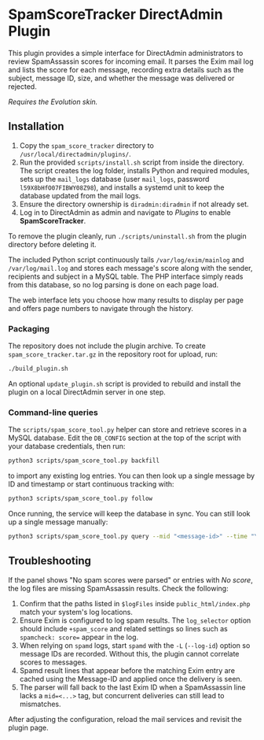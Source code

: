 # SpamScoreTracker DirectAdmin Plugin

This plugin provides a simple interface for DirectAdmin administrators to review SpamAssassin scores for incoming email. It parses the Exim mail log and lists the score for each message, recording extra details such as the subject, message ID, size, and whether the message was delivered or rejected.

*Requires the Evolution skin.*

## Installation

1. Copy the `spam_score_tracker` directory to `/usr/local/directadmin/plugins/`.
2. Run the provided `scripts/install.sh` script from inside the directory. The script creates the log folder, installs Python and required modules, sets up the `mail_logs` database (user `mail_logs`, password `l59X8bHfO07FIBWY08Z98`), and installs a systemd unit to keep the database updated from the mail logs.
3. Ensure the directory ownership is `diradmin:diradmin` if not already set.
4. Log in to DirectAdmin as admin and navigate to *Plugins* to enable **SpamScoreTracker**.

To remove the plugin cleanly, run `./scripts/uninstall.sh` from the plugin directory before deleting it.

The included Python script continuously tails `/var/log/exim/mainlog` and `/var/log/mail.log` and stores each message's score along with the sender, recipients and subject in a MySQL table. The PHP interface simply reads from this database, so no log parsing is done on each page load.

The web interface lets you choose how many results to display per page and offers page numbers to navigate through the history.

### Packaging

The repository does not include the plugin archive. To create `spam_score_tracker.tar.gz` in the repository root for upload, run:

```sh
./build_plugin.sh
```

An optional `update_plugin.sh` script is provided to rebuild and install the plugin on a local DirectAdmin server in one step.

### Command-line queries

The `scripts/spam_score_tool.py` helper can store and retrieve scores in a
MySQL database. Edit the `DB_CONFIG` section at the top of the script with your
database credentials, then run:

```sh
python3 scripts/spam_score_tool.py backfill
```
to import any existing log entries. You can then look up a single message by
ID and timestamp or start continuous tracking with:

```sh
python3 scripts/spam_score_tool.py follow
```

Once running, the service will keep the database in sync. You can still look up
a single message manually:

```sh
python3 scripts/spam_score_tool.py query --mid "<message-id>" --time "YYYY/MM/DD HH:MM"
```

## Troubleshooting

If the panel shows "No spam scores were parsed" or entries with *No score*, the log files are missing SpamAssassin results. Check the following:

1. Confirm that the paths listed in `$logFiles` inside `public_html/index.php` match your system's log locations.
2. Ensure Exim is configured to log spam results. The `log_selector` option should include `+spam_score` and related settings so lines such as `spamcheck: score=` appear in the log.
3. When relying on `spamd` logs, start `spamd` with the `-L` (`--log-id`) option so message IDs are recorded. Without this, the plugin cannot correlate scores to messages.
4. Spamd result lines that appear before the matching Exim entry are cached using the Message-ID and applied once the delivery is seen.
5. The parser will fall back to the last Exim ID when a SpamAssassin line lacks a `mid=<...>` tag, but concurrent deliveries can still lead to mismatches.

After adjusting the configuration, reload the mail services and revisit the plugin page.
